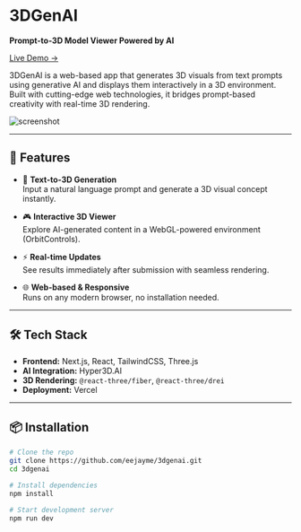 # 3DGenAI

**Prompt-to-3D Model Viewer Powered by AI**

[Live Demo →](https://3dgenai.eejay.me/)

3DGenAI is a web-based app that generates 3D visuals from text prompts using generative AI and displays them interactively in a 3D environment. Built with cutting-edge web technologies, it bridges prompt-based creativity with real-time 3D rendering.

![screenshot](public/preview.png) <!-- Add a real screenshot file here if available -->

---

## 🚀 Features

- 🧠 **Text-to-3D Generation**  
  Input a natural language prompt and generate a 3D visual concept instantly.

- 🎮 **Interactive 3D Viewer**  
  Explore AI-generated content in a WebGL-powered environment (OrbitControls).

- ⚡ **Real-time Updates**  
  See results immediately after submission with seamless rendering.

- 🌐 **Web-based & Responsive**  
  Runs on any modern browser, no installation needed.

---

## 🛠️ Tech Stack

- **Frontend:** Next.js, React, TailwindCSS, Three.js  
- **AI Integration:** Hyper3D.AI
- **3D Rendering:** `@react-three/fiber`, `@react-three/drei`  
- **Deployment:** Vercel

---

## 📦 Installation

```bash
# Clone the repo
git clone https://github.com/eejayme/3dgenai.git
cd 3dgenai

# Install dependencies
npm install

# Start development server
npm run dev
